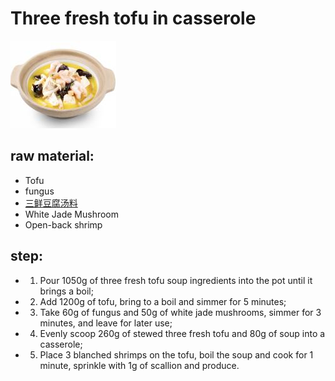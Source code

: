 # Three fresh tofu in casserole

![砂锅三鲜豆腐](/images/砂锅三鲜豆腐.png)

## raw material:

- Tofu
- fungus
- [三鲜豆腐汤料](/配料/三鲜豆腐汤料.md)
- White Jade Mushroom
- Open-back shrimp

## step:

- 1. Pour 1050g of three fresh tofu soup ingredients into the pot until it brings a boil;
- 2. Add 1200g of tofu, bring to a boil and simmer for 5 minutes;
- 3. Take 60g of fungus and 50g of white jade mushrooms, simmer for 3 minutes, and leave for later use;
- 4. Evenly scoop 260g of stewed three fresh tofu and 80g of soup into a casserole;
- 5. Place 3 blanched shrimps on the tofu, boil the soup and cook for 1 minute, sprinkle with 1g of scallion and produce.
